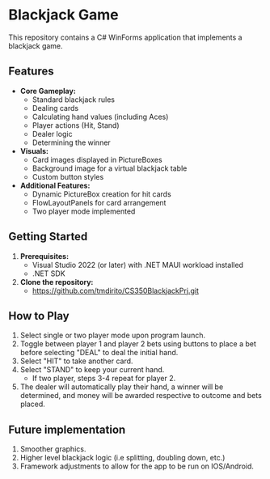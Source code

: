 # Blackjack Game

This repository contains a C# WinForms application that implements a blackjack game.

## Features

*   **Core Gameplay:**
    *   Standard blackjack rules
    *   Dealing cards
    *   Calculating hand values (including Aces)
    *   Player actions (Hit, Stand)
    *   Dealer logic
    *   Determining the winner
*   **Visuals:**
    *   Card images displayed in PictureBoxes
    *   Background image for a virtual blackjack table
    *   Custom button styles
*   **Additional Features:**
    *   Dynamic PictureBox creation for hit cards
    *   FlowLayoutPanels for card arrangement
    *   Two player mode implemented

## Getting Started

1.  **Prerequisites:**
    *   Visual Studio 2022 (or later) with .NET MAUI workload installed
    *   .NET SDK
2.  **Clone the repository:**
    *   https://github.com/tmdirito/CS350BlackjackPrj.git

## How to Play
1. Select single or two player mode upon program launch.
2. Toggle between player 1 and player 2 bets using buttons to place a bet before selecting "DEAL" to deal the initial hand.
3. Select "HIT" to take another card.
4. Select "STAND" to keep your current hand.
   * If two player, steps 3-4 repeat for player 2.
5. The dealer will automatically play their hand, a winner will be determined, and money will be awarded respective to outcome and bets placed.

## Future implementation
1. Smoother graphics.
2. Higher level blackjack logic (i.e splitting, doubling down, etc.)
3. Framework adjustments to allow for the app to be run on IOS/Android.

